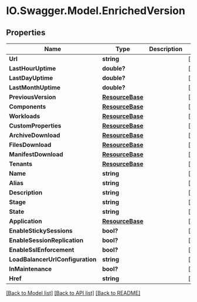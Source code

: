# IO.Swagger.Model.EnrichedVersion
## Properties

Name | Type | Description | Notes
------------ | ------------- | ------------- | -------------
**Url** | **string** |  | [optional] 
**LastHourUptime** | **double?** |  | [optional] 
**LastDayUptime** | **double?** |  | [optional] 
**LastMonthUptime** | **double?** |  | [optional] 
**PreviousVersion** | [**ResourceBase**](ResourceBase.md) |  | [optional] 
**Components** | [**ResourceBase**](ResourceBase.md) |  | [optional] 
**Workloads** | [**ResourceBase**](ResourceBase.md) |  | [optional] 
**CustomProperties** | [**ResourceBase**](ResourceBase.md) |  | [optional] 
**ArchiveDownload** | [**ResourceBase**](ResourceBase.md) |  | [optional] 
**FilesDownload** | [**ResourceBase**](ResourceBase.md) |  | [optional] 
**ManifestDownload** | [**ResourceBase**](ResourceBase.md) |  | [optional] 
**Tenants** | [**ResourceBase**](ResourceBase.md) |  | [optional] 
**Name** | **string** |  | [optional] 
**Alias** | **string** |  | [optional] 
**Description** | **string** |  | [optional] 
**Stage** | **string** |  | [optional] 
**State** | **string** |  | [optional] 
**Application** | [**ResourceBase**](ResourceBase.md) |  | [optional] 
**EnableStickySessions** | **bool?** |  | [optional] 
**EnableSessionReplication** | **bool?** |  | [optional] 
**EnableSslEnforcement** | **bool?** |  | [optional] 
**LoadBalancerUrlConfiguration** | **string** |  | [optional] 
**InMaintenance** | **bool?** |  | [optional] 
**Href** | **string** |  | [optional] 

[[Back to Model list]](../README.md#documentation-for-models) [[Back to API list]](../README.md#documentation-for-api-endpoints) [[Back to README]](../README.md)

